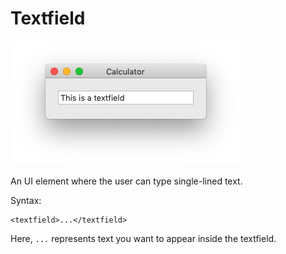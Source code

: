 # Textfield

![A textfield.](.gitbook/assets/textfield.png)

An UI element where the user can type single-lined text.

Syntax:

```markup
<textfield>...</textfield>
```

Here, `...` represents text you want to appear inside the textfield.

